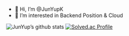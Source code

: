 - 👋 Hi, I’m @JunYupK
- 👀 I’m interested in Backend Position & Cloud

<!---
JunYupK/JunYupK is a ✨ special ✨ repository because its `README.md` (this file) appears on your GitHub profile.
You can click the Preview link to take a look at your changes.
--->
![JunYup’s github stats](https://github-readme-stats.vercel.app/api?username=JunYupK&show_icons=true&theme=dark)
[![Solved.ac Profile](http://mazassumnida.wtf/api/generate_badge?boj=top1506)](https://solved.ac/top1506)

